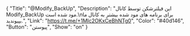 {
"Title": "@Modify_BackUp",
"Description": "این فیلترشکن توسط کانال Modify_BackUp مود شده است.\nبرای برنامه های مود شده بیشتر به کانال ما بپیوندید.",
"Link": "https://t.me/+1MIc2OKxCeBhNTg0",
"Color": "#40d146",
"Button": "پیوستن",
"Show": "on"
}
